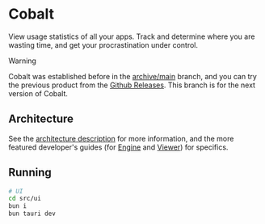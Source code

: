 # Cobalt

View usage statistics of all your apps. Track and determine where you are wasting time, and get your procrastination under control.

> [!WARNING]
> Cobalt was established before in the [archive/main](https://github.com/Enigmatrix/Cobalt/tree/archive/main) branch, and you can try the previous product from the [Github Releases](https://github.com/Enigmatrix/Cobalt/releases).
> This branch is for the next version of Cobalt.

## Architecture
See the [architecture description](./ARCHITECTURE.md) for more information, and the more featured developer's guides 
(for [Engine](./DEV_GUIDE_Engine.md) and [Viewer](./DEV_GUIDE_Viewer.md)) for specifics.

## Running

```bash
# UI
cd src/ui
bun i
bun tauri dev
```